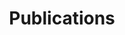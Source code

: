 ---
layout: page
title: Publications
permalink: /Publications/
feature-img: "assets/img/pexels/publication.jpg"
---